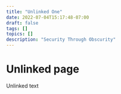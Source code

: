 ```yaml
---
title: "Unlinked One"
date: 2022-07-04T15:17:48-07:00
draft: false
tags: []
topics: []
description: "Security Through Obscurity"
---
```


# Unlinked page
Unlinked text
